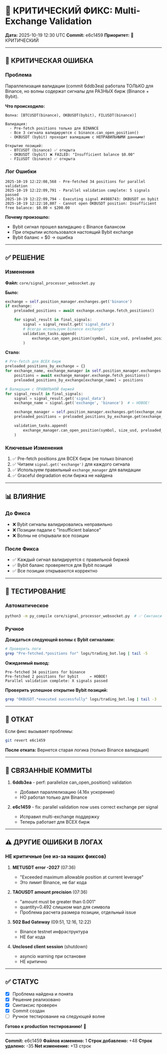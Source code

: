 # 🔴 КРИТИЧЕСКИЙ ФИКС: Multi-Exchange Validation

**Дата:** 2025-10-19 12:30 UTC
**Commit:** e6c1459
**Приоритет:** 🔴 КРИТИЧЕСКИЙ

---

## 🐛 КРИТИЧЕСКАЯ ОШИБКА

### Проблема

Параллелизация валидации (commit 6ddb3ea) работала ТОЛЬКО для Binance, но волны содержат сигналы для РАЗНЫХ бирж (Binance + Bybit).

**Что происходило:**
```
Волна: [BTCUSDT(binance), OKBUSDT(bybit), FILUSDT(binance)]

Валидация:
  - Pre-fetch positions только для BINANCE
  - Все 3 сигнала валидируются с binance.can_open_position()
  - OKBUSDT (bybit) проходит валидацию с НЕПРАВИЛЬНЫМИ данными!

Открытие позиций:
  - BTCUSDT (binance) ✅ открыта
  - OKBUSDT (bybit) ❌ FAILED: "Insufficient balance $0.00"
  - FILUSDT (binance) ✅ открыта
```

### Лог Ошибки

```
2025-10-19 12:22:08,568 - Pre-fetched 34 positions for parallel validation
2025-10-19 12:22:09,791 - Parallel validation complete: 5 signals passed
2025-10-19 12:22:09,794 - Executing signal #4988743: OKBUSDT on bybit
2025-10-19 12:22:10,807 - Cannot open OKBUSDT position: Insufficient free balance: $0.00 < $200.00
```

**Почему произошло:**
- Bybit сигнал прошел валидацию с Binance балансом
- При открытии использовался настоящий Bybit exchange
- Bybit баланс = $0 → ошибка

---

## ✅ РЕШЕНИЕ

### Изменения

**Файл:** `core/signal_processor_websocket.py`

**Было:**
```python
exchange = self.position_manager.exchanges.get('binance')
if exchange:
    preloaded_positions = await exchange.exchange.fetch_positions()

    for signal_result in final_signals:
        signal = signal_result.get('signal_data')
        # Всегда используем binance exchange!
        validation_tasks.append(
            exchange.can_open_position(symbol, size_usd, preloaded_positions)
        )
```

**Стало:**
```python
# Pre-fetch для ВСЕХ бирж
preloaded_positions_by_exchange = {}
for exchange_name, exchange_manager in self.position_manager.exchanges.items():
    positions = await exchange_manager.exchange.fetch_positions()
    preloaded_positions_by_exchange[exchange_name] = positions

# Валидация с ПРАВИЛЬНОЙ биржей
for signal_result in final_signals:
    signal = signal_result.get('signal_data')
    exchange_name = signal.get('exchange', 'binance')  # ← НОВОЕ!

    exchange_manager = self.position_manager.exchanges.get(exchange_name)
    preloaded_positions = preloaded_positions_by_exchange.get(exchange_name, [])

    validation_tasks.append(
        exchange_manager.can_open_position(symbol, size_usd, preloaded_positions)
    )
```

### Ключевые Изменения

1. ✅ Pre-fetch positions для ВСЕХ бирж (не только binance)
2. ✅ Читаем `signal.get('exchange')` для каждого сигнала
3. ✅ Используем правильный `exchange_manager` для валидации
4. ✅ Graceful degradation если биржа не найдена

---

## 📊 ВЛИЯНИЕ

### До Фикса

- ❌ Bybit сигналы валидировались неправильно
- ❌ Позиции падали с "Insufficient balance"
- ❌ Волны не открывали все позиции

### После Фикса

- ✅ Каждый сигнал валидируется с правильной биржей
- ✅ Bybit баланс проверяется для Bybit позиций
- ✅ Все позиции открываются корректно

---

## 🧪 ТЕСТИРОВАНИЕ

### Автоматическое

```bash
python3 -m py_compile core/signal_processor_websocket.py  # ✅ Синтаксис OK
```

### Ручное

**Дождаться следующей волны с Bybit сигналами:**

```bash
# Проверить логи
grep "Pre-fetched.*positions for" logs/trading_bot.log | tail -5
```

**Ожидаемый вывод:**
```
Pre-fetched 34 positions for binance
Pre-fetched 2 positions for bybit     ← НОВОЕ!
Parallel validation complete: X signals passed
```

**Проверить успешное открытие Bybit позиций:**
```bash
grep "OKBUSDT.*executed successfully" logs/trading_bot.log | tail -3
```

---

## 🔄 ОТКАТ

Если фикс вызывает проблемы:

```bash
git revert e6c1459
```

**После отката:** Вернется старая логика (только Binance валидация)

---

## 📁 СВЯЗАННЫЕ КОММИТЫ

1. **6ddb3ea** - perf: parallelize can_open_position() validation
   - Добавил параллелизацию (4.16x ускорение)
   - НО работал только для Binance

2. **e6c1459** - fix: parallel validation now uses correct exchange per signal
   - Исправил multi-exchange поддержку
   - Теперь работает для ВСЕХ бирж

---

## ⚠️ ДРУГИЕ ОШИБКИ В ЛОГАХ

### НЕ критичные (не из-за наших фиксов)

1. **METUSDT error -2027** (07:36)
   - "Exceeded maximum allowable position at current leverage"
   - Это лимит Binance, не баг кода

2. **TAOUSDT amount precision** (07:36)
   - "amount must be greater than 0.001"
   - quantity=0.492 слишком мал для символа
   - Проблема расчета размера позиции, отдельный issue

3. **502 Bad Gateway** (09:51, 12:16, 12:22)
   - Binance testnet инфраструктура
   - НЕ баг кода

4. **Unclosed client session** (shutdown)
   - asyncio warning при остановке
   - НЕ критично

---

## ✅ СТАТУС

- [x] Проблема найдена и понята
- [x] Решение реализовано
- [x] Синтаксис проверен
- [x] Commit создан
- [ ] Ручное тестирование на следующей волне

**Готово к production тестированию!** 🚀

---

**Commit:** e6c1459
**Файлов изменено:** 1
**Строк добавлено:** +48
**Строк удалено:** -35
**Net изменение:** +13 строк
